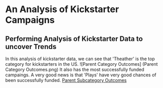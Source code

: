 # An Analysis of Kickstarter Campaigns
## Performing Analysis of Kickstarter Data to uncover Trends
In this analysis of kickstarter data, we can see that 'Theather' is the top category for kickstarters in the US.
![Parent Category Outcomes] (Parent Category Outcomes.png)
It also has the most successfully funded campaings.
A very good news is that 'Plays' have very good chances of been successfully funded.
[Parent Subcategory Outcomes](https://github.com/Pascalduc/kickstarter-analysis/blob/main/Parent%20Category%20Outcomes.png)

